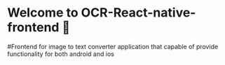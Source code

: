 # Welcome to OCR-React-native-frontend 👋
#Frontend for image to text converter application that capable of provide functionality for both android and ios

